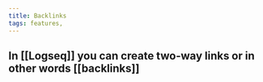 ```yaml
---
title: Backlinks
tags: features, 
---
```


## In [[Logseq]] you can create two-way links or in other words [[backlinks]]
